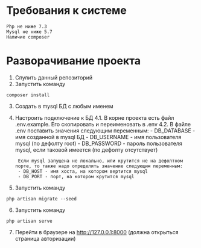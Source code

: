 # Требования к системе
    Php не ниже 7.3
    Mysql не ниже 5.7
    Наличие composer
    
# Разворачивание проекта
1. Спулить данный репозиторий
2. Запустить команду 
```
composer install
```
3. Создать в mysql БД с любым именем
4. Настроить подключение к БД
    4.1. В корне проекта есть файл .env.example. Его скопировать и переименовать в .env
    4.2. В файле .env поставить значения следующим переменным:
        - DB_DATABASE - имя созданной в mysql БД
        - DB_USERNAME - имя пользователя mysql (по дефолту root)
        - DB_PASSWORD - пароль пользователя mysql, если таковой имеется (по дефолту отсутствует)
        
        Если mysql запущена не локально, или крутится не на дефолтном порте, то также надо определить значение следующим переменным:
        - DB_HOST - имя хоста, на котором вертится mysql
        - DB_PORT - порт, на котором крутится mysql      
5. Запустить команду 
```
php artisan migrate --seed
```
6. Запустить команду 
```
php artisan serve
```
7. Перейти в браузере на http://127.0.0.1:8000 (должна открыться страница авторизации)
    

